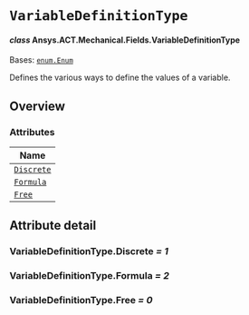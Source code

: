 # `VariableDefinitionType`

<a id="ansys.mechanical.stubs.v242.Ansys.ACT.Mechanical.Fields.VariableDefinitionType"></a>

#### *class* Ansys.ACT.Mechanical.Fields.VariableDefinitionType

Bases: [`enum.Enum`](https://docs.python.org/3/library/enum.html#enum.Enum)

Defines the various ways to define the values of a variable.

<!-- !! processed by numpydoc !! -->

<a id="overview"></a>

## Overview

### Attributes

| Name |
| -------------------------------------------------- |
| [`Discrete`](#VariableDefinitionType.Discrete) |
| [`Formula`](#VariableDefinitionType.Formula) |
| [`Free`](#VariableDefinitionType.Free) |

<a id="attribute-detail"></a>

## Attribute detail

<a id="VariableDefinitionType.Discrete"></a>

### VariableDefinitionType.Discrete *= 1*

<a id="VariableDefinitionType.Formula"></a>

### VariableDefinitionType.Formula *= 2*

<a id="VariableDefinitionType.Free"></a>

### VariableDefinitionType.Free *= 0*


